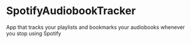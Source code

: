 # SpotifyAudiobookTracker
App that tracks your playlists and bookmarks your audiobooks whenever you stop using Spotify
